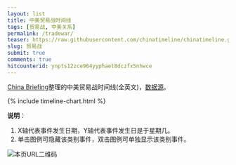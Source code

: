 ```yaml
---
layout: list
title: 中美贸易战时间线
tags: [贸易战, 中美关系]
permalink: /tradewar/
teaser: https://raw.githubusercontent.com/chinatimeline/chinatimeline.github.io/master/images/tradewar.png
slug: 贸易战
submit: true
comments: true
hitcounterid: ynpts12zce964yyphaet8dczfx5nhwce
---
```


[China Briefing](https://www.china-briefing.com)整理的中美贸易战时间线(全英文)，[数据源](https://www.china-briefing.com/news/the-us-china-trade-war-a-timeline/)。

{% include timeline-chart.html %}
<script>
plotTimeline(
'<b>US-China Trade War Timeline</b> Source: china-briefing.com<br><i>Click or Hover On Markers To See Event Title</i>',
'https://raw.githubusercontent.com/chinatimeline/data/master/US_CN_TradeWar/TradeWar_Events.csv',
'https://raw.githubusercontent.com/chinatimeline/data/master/US_CN_TradeWar/Presidential_term.csv'
)
</script>

**说明**：
1. X轴代表事件发生日期，Y轴代表事件发生日是于星期几。
2. 单击图例可隐藏该类别事件，双击图例可单独显示该类别事件。

![本页URL二维码](https://i.imgur.com/gXJrEKS.png)
